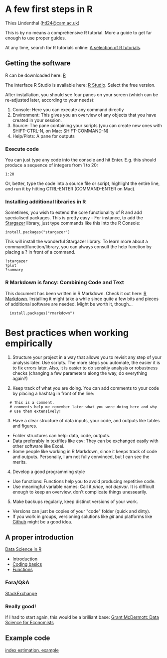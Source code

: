 # A few first steps in R

Thies Lindenthal (htl24@cam.ac.uk)

This is by no means a comprehensive R tutorial. More a guide to get far enough to use proper guides.

At any time, search for R tutorials online: [A selection of R tutorials](https://www.google.co.uk/search?client=ubuntu&channel=fs&q=r+tutorial).
  
## Getting the software

R can be downloaded here: [R](https://www.stats.bris.ac.uk/R/)

The interface R Studio is available here: [R Studio](https://www.rstudio.com/products/rstudio/download/). Select the free version.

After installation, you should see four panes on your screen (which can be re-adjusted later, according to your needs):

  1. Console: Here you can execute any command directly
  2. Environment: This gives you an overview of any objects that you have created in your session.
  3. Source: The pane containing your scripts (you can create new ones with SHIFT-CTRL-N, on Mac: SHIFT-COMMAND-N)
  4. Help/Plots: A pane for outputs

### Execute code

You can just type any code into the console and hit Enter. E.g. this should produce a sequence of integers from 1 to 20:
```{r eval=FALSE}
1:20
```

Or, better, type the code into a source file or script, highlight the entire line, and run it by hitting CTRL-ENTER (COMMAND-ENTER on Mac).


### Installing additional libraries in R

Sometimes, you wish to extend the core functionality of R and add specialised packages. This is pretty easy - For instance, to add the [Stargazer](https://cran.r-project.org/web/packages/stargazer/vignettes/stargazer.pdf) library, just type commands like this into the R Console:

```{r eval=FALSE}
install.packages("stargazer")
```
This will install the wonderful Stargazer library. To learn more about a command/function/library,
you can always consult the help function by placing a ? in front of a command.

```{r eval=FALSE}
?stargazer
?plot
?summary
```


### R Markdown is fancy: Combining Code and Text

This document has been written in R Markdown. Check it out here: [R Markdown](http://rmarkdown.rstudio.com/authoring_quick_tour.html). Installing it might take a while since quite a few bits and pieces of additional software are needed. Might be worth it, though...
  
```{r eval=FALSE}
  install.packages("rmarkdown")
```

# Best practices when working empirically

1. Structure your project in a way that allows you to revisit any step of your analysis later. Use scripts. The more steps you automate, the easier it is to fix errors later. Also, it is easier to do sensitiy analysis or robustness checks (changing a few parameters along the way, do everything again?)

2. Keep track of what you are doing. You can add comments to your code by placing a hashtag in front of the line: 
```{r eval=FALSE}
  # This is a comment.
  # comments help me remember later what you were doing here and why
  # use them extensively!
```

3. Have a clear structure of data inputs, your code, and outputs like tables and figures.
+ Folder structures can help: data, code, outputs.
+ Data preferably in textfiles like csv: They can be exchanged easily with other software like Excel.
+ Some people like working in R Markdown, since it keeps track of code and outputs. Personally, I am not fully convinced, but I can see the merits.

4. Develop a good programming style
+ Use functions: Functions help you to avoid producing repetitive code.
+ Use meaningful variable names: Call it *price*, not *depvar*. It is difficult enough to keep an overview, don't complicate things unessearily. 

5. Make backups regularly, keep distinct versions of your work.
+ Versions can just be copies of your "code" folder (quick and dirty).
+ If you work in groups, versioning solutions like *git* and platforms like [Github](https://github.com) might be a good idea.

## A proper introduction
[Data Science in R](https://r4ds.had.co.nz/index.html)
+ [Introduction](https://r4ds.had.co.nz/explore-intro.html)
+ [Coding basics](https://r4ds.had.co.nz/workflow-basics.html#coding-basics)
+ [Functions](https://r4ds.had.co.nz/workflow-basics.html#calling-functions)

### Fora/Q&A
[StackExchange](https://www.stackexchange.com)

### Really good!
If I had to start again, this would be a brilliant base: [Grant McDermott: Data Science for Economists](https://github.com/uo-ec607/lectures)

## Example code
[index estimation, example](index_sample_code.R)